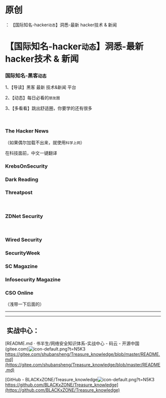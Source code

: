 # 原创
：  【国际知名-hacker`动态`】洞悉-最新 hacker技术 & 新闻

# 【国际知名-hacker`动态`】洞悉-最新 hacker技术 &amp; 新闻

### **国际知名-黑客`动态`**

1、【导读】黑客 最新 技术&amp;新闻 平台

2、【动态】每日必看的`朋友圈`

3、【多看看】跳出舒适圈，你要学的还有很多

​

### The Hacker News

（如果偶尔加载不出来，就使用`科学上网`）

在科技面前，中文一键翻译

### KrebsOnSecurity

### Dark Reading

### Threatpost   

    

### ZDNet Security

   

### Wired Security

### SecurityWeek     

### SC Magazine

### Infosecurity Magazine

### CSO Online

（浅带一下后面的）

---


---


##  实战中心：

[README.md · 书半生/网络安全知识体系-实战中心 - 码云 - 开源中国 (gitee.com)<img alt="icon-default.png?t=N5K3" src="https://csdnimg.cn/release/blog_editor_html/release2.3.2/ckeditor/plugins/CsdnLink/icons/icon-default.png?t=N5K3"/>https://gitee.com/shubansheng/Treasure_knowledge/blob/master/README.md](https://gitee.com/shubansheng/Treasure_knowledge/blob/master/README.md)

[GitHub - BLACKxZONE/Treasure_knowledge<img alt="icon-default.png?t=N5K3" src="https://csdnimg.cn/release/blog_editor_html/release2.3.2/ckeditor/plugins/CsdnLink/icons/icon-default.png?t=N5K3"/>https://github.com/BLACKxZONE/Treasure_knowledge](https://github.com/BLACKxZONE/Treasure_knowledge)
